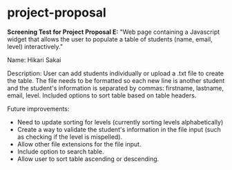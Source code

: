 # project-proposal
**Screening Test for Project Proposal E:**
"Web page containing a Javascript widget that allows the user to populate a table
of students (name, email, level) interactively."

Name: Hikari Sakai

Description: User can add students individually or upload a .txt file to create the table. The file needs to be formatted so each new line is another student and the student's information is separated by commas: firstname, lastname, email, level. Included options to sort table based on table headers. 

Future improvements:
- Need to update sorting for levels (currently sorting levels alphabetically)
- Create a way to validate the student's information in the file input (such as checking if the level is mispelled).
- Allow other file extensions for the file input.
- Include option to search table.
- Allow user to sort table ascending or descending.
